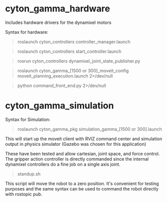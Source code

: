# cyton_gamma_hardware
Includes hardware drivers for the dynamixel motors 

Syntax for hardware: 
> roslaunch cyton_controllers controller_manager.launch

> roslaunch cyton_controllers start_controller.launch

> rosrun cyton_controllers dynamixel_joint_state_publisher.py

> roslaunch cyton_gamma_[1500 or 300]_moveit_config moveit_planning_execution.launch 2>/dev/null

> python command_front_end.py 2>/dev/null

# cyton_gamma_simulation
Syntax for Simulation: 
> roslaunch cyton_gamma_pkg simulation_gamma_[1500 or 300].launch 

This will start up the moveit client with RVIZ command center and simulation output in physics simulator (Gazebo was chosen for this application) 

These have been tested and allow cartesian, joint space, and force control. The gripper action controller is directly commanded since the internal dynamixel controllers do a fine job on a single axis joint. 

> standup.sh

This script will move the robot to a zero position. It's convenient for testing purposes and the same syntax can be used to command the robot directly with rostopic pub. 
